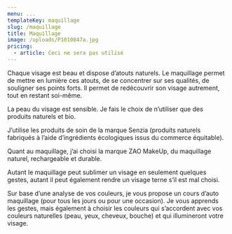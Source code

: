 ```yaml
---
menu: ...
templateKey: maquillage
slug: /maquillage
title: Maquillage
image: /uploads/P1010847a.jpg
pricing:
  - article: Ceci ne sera pas utilisé
---
```

Chaque visage est beau et dispose d’atouts naturels. Le maquillage permet de mettre en lumière ces atouts, de se concentrer sur ses qualités, de souligner ses points forts. Il permet de redécouvrir son visage autrement, tout en restant soi-même.

La peau du visage est sensible. Je fais le choix de n’utiliser que des produits naturels et bio.

J’utilise les produits de soin de la marque Senzia (produits naturels fabriqués à l’aide d’ingrédients écologiques issus du commerce équitable).

Quant au maquillage, j’ai choisi la marque ZAO MakeUp, du maquillage naturel, rechargeable et durable.

Autant le maquillage peut sublimer un visage en seulement quelques gestes, autant il peut également rendre un visage terne s’il est mal choisi.

Sur base d’une analyse de vos couleurs, je vous propose un cours d’auto maquillage (pour tous les jours ou pour une occasion). Je vous apprends les gestes, mais également à choisir les couleurs qui s’accordent avec vos couleurs naturelles (peau, yeux, cheveux, bouche) et qui illumineront votre visage.
